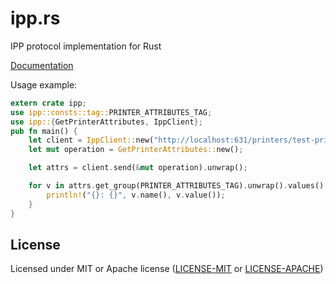 # ipp.rs

IPP protocol implementation for Rust

[Documentation](https://dremon.github.io/ipp.rs/doc/ipp)

Usage example:

```rust
extern crate ipp;
use ipp::consts::tag::PRINTER_ATTRIBUTES_TAG;
use ipp::{GetPrinterAttributes, IppClient};
pub fn main() {
    let client = IppClient::new("http://localhost:631/printers/test-printer");
    let mut operation = GetPrinterAttributes::new();

    let attrs = client.send(&mut operation).unwrap();

    for v in attrs.get_group(PRINTER_ATTRIBUTES_TAG).unwrap().values() {
        println!("{}: {}", v.name(), v.value());
    }
}
```

## License

Licensed under MIT or Apache license ([LICENSE-MIT](https://opensource.org/licenses/MIT) or [LICENSE-APACHE](https://opensource.org/licenses/Apache-2.0))
